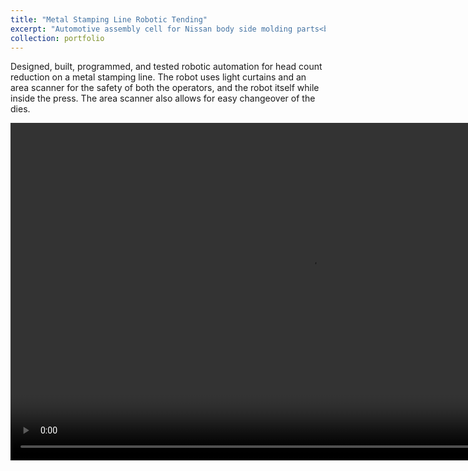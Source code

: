 ```yaml
---
title: "Metal Stamping Line Robotic Tending"
excerpt: "Automotive assembly cell for Nissan body side molding parts<br/>"
collection: portfolio
---
```


Designed, built, programmed, and tested robotic automation for head count reduction on a metal stamping line. The robot uses light curtains and an area scanner for the safety of both the operators, and the robot itself while inside the press. The area scanner also allows for easy changeover of the dies. 

<video src="/images/c8cycle.MOV" width="960" height="540" controls></video>
